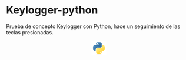 # Keylogger-python
Prueba de concepto Keylogger con Python, hace un seguimiento de las teclas presionadas.
<p align="center">
    <a href="https://www.python.org" target="_blank"> <img src="https://raw.githubusercontent.com/devicons/devicon/master/icons/python/python-original.svg" alt="python" width="40" height="40"/> </a>
</p>
